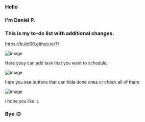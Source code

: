 ### Hello

### I'm Daniel P.

### This is my to-do list with additional changes.

https://bulld00.github.io/7/

![image](https://github.com/user-attachments/assets/12d5d205-7bb3-4a17-9863-6b85066752bb)

Here youy can add task that you want to schedule.

![image](https://github.com/user-attachments/assets/c00aa293-2bcc-40cd-a3fd-6bd21cae5f0e)

here you see buttons that can hide done ones or check all of them.

![image](https://github.com/user-attachments/assets/a54bff73-d658-4269-9e8c-21aedc9e14d9)

 i hope you like it.

### Bye :D
